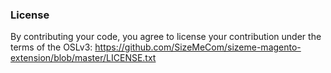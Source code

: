 ### License
By contributing your code, you agree to license your contribution under the terms of the OSLv3:
https://github.com/SizeMeCom/sizeme-magento-extension/blob/master/LICENSE.txt
